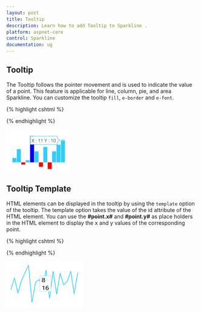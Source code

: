 ```yaml
---
layout: post
title: Tooltip
description: Learn how to add Tooltip to Sparkline .
platform: aspnet-core
control: Sparkline
documentation: ug
---
```


## Tooltip  

The Tooltip follows the pointer movement and is used to indicate the value of a point. This feature is applicable for line, column, pie, and area Sparkline. You can customize the tooltip `fill`, `e-border` and `e-font`.

{% highlight cshtml %}

<ej-spark-line>
<e-tool-tip visible="true">
</e-tool-tip>
</ej-spark-line>

{% endhighlight %}

![](Tooltip_images/Tooltip_img1.png)

## Tooltip Template   

HTML elements can be displayed in the tooltip by using the `template` option of the tooltip. The template option takes the value of the id attribute of the HTML element. You can use the **#point.x#** and **#point.y#** as place holders in the HTML element to display the x and y values of the corresponding point.

{% highlight cshtml %}

<div id="item" style="display: none;">
    <div>
        <div>#point.x#</div>
        <div>#point.y#</div>
    </div>
</div>
<ej-spark-line>
<e-tool-tip visible="true" template="item">
</e-tool-tip>
</ej-spark-line>

{% endhighlight %}

![](Tooltip_images/Tooltip_img2.png)
